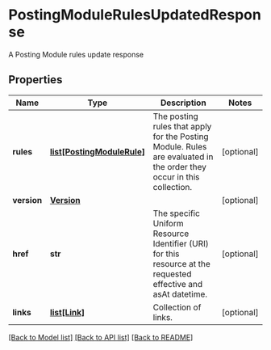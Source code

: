 # PostingModuleRulesUpdatedResponse

A Posting Module rules update response

## Properties
Name | Type | Description | Notes
------------ | ------------- | ------------- | -------------
**rules** | [**list[PostingModuleRule]**](PostingModuleRule.md) | The posting rules that apply for the Posting Module. Rules are evaluated in the order they occur in this collection. | [optional] 
**version** | [**Version**](Version.md) |  | [optional] 
**href** | **str** | The specific Uniform Resource Identifier (URI) for this resource at the requested effective and asAt datetime. | [optional] 
**links** | [**list[Link]**](Link.md) | Collection of links. | [optional] 

[[Back to Model list]](../README.md#documentation-for-models) [[Back to API list]](../README.md#documentation-for-api-endpoints) [[Back to README]](../README.md)


